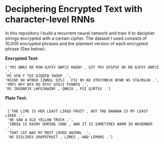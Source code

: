 # Deciphering Encrypted Text with character-level RNNs
 In this repository I  build a recurrent neural network and train it to decipher strings encrypted with a certain cipher. The dataset I used consists of 10,000 encrypted phrases and the plaintext version of each encrypted phrase (See below). 

 
<b>Encrypted Text:</b>
 ~~~
['YMJ QNRJ NX MJW QJFXY QNPJI KWZNY , GZY YMJ GFSFSF NX RD QJFXY QNPJI .',
 'MJ XFB F TQI DJQQTB YWZHP .',
 'NSINF NX WFNSD IZWNSL OZSJ , FSI NY NX XTRJYNRJX BFWR NS STAJRGJW .',
 'YMFY HFY BFX RD RTXY QTAJI FSNRFQ .',
 'MJ INXQNPJX LWFUJKWZNY , QNRJX , FSI QJRTSX .']
~~~
 <b>Plain Text:</b>


~~~

 ['THE LIME IS HER LEAST LIKED FRUIT , BUT THE BANANA IS MY LEAST LIKED .',
 'HE SAW A OLD YELLOW TRUCK .',
 'INDIA IS RAINY DURING JUNE , AND IT IS SOMETIMES WARM IN NOVEMBER .',
 'THAT CAT WAS MY MOST LOVED ANIMAL .',
 'HE DISLIKES GRAPEFRUIT , LIMES , AND LEMONS .']
~~~
 
